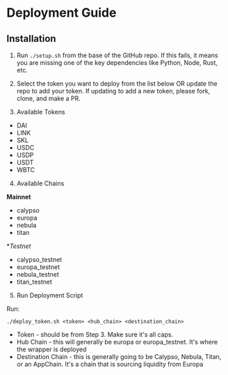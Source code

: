 # Deployment Guide

## Installation

1. Run `./setup.sh` from the base of the GitHub repo. If this fails,
it means you are missing one of the key dependencies like Python, Node, Rust, etc.

2. Select the token you want to deploy from the list below OR 
update the repo to add your token. If updating to add a new token,
please fork, clone, and make a PR.

3. Available Tokens 

- DAI
- LINK
- SKL
- USDC
- USDP
- USDT
- WBTC

4. Available Chains

**Mainnet**
- calypso
- europa
- nebula
- titan

**Testnet*
- calypso_testnet
- europa_testnet
- nebula_testnet
- titan_testnet

5. Run Deployment Script

Run:

```shell
./deploy_token.sh <token> <hub_chain> <destination_chain>
```

- Token - should be from Step 3. Make sure it's all caps.
- Hub Chain - this will generally be europa or europa_testnet. It's where the wrapper is deployed
- Destination Chain - this is generally going to be Calypso, Nebula, Titan, or an AppChain. It's a chain that is
sourcing liquidity from Europa